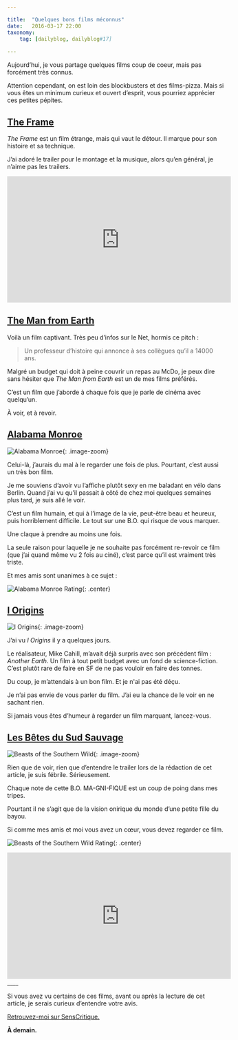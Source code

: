 ```yaml
---

title:  "Quelques bons films méconnus"
date:   2016-03-17 22:00
taxonomy:
    tag: [dailyblog, dailyblog#17]
    
---
```


Aujourd’hui, je vous partage quelques films coup de coeur, mais pas forcément très connus.

Attention cependant, on est loin des blockbusters et des films-pizza. Mais si vous êtes un minimum curieux et ouvert d’esprit, vous pourriez apprécier ces petites pépites.

## [The Frame](http://www.senscritique.com/film/The_Frame/10778889?target=_blank)

*The Frame* est un film étrange, mais qui vaut le détour. Il marque pour son histoire et sa technique.

J’ai adoré le trailer pour le montage et la musique, alors qu’en général, je n’aime pas les trailers.

<iframe width="520" height="293" src="https://www.youtube.com/embed/QUm04OmjZMA?rel=0&amp;showinfo=0" frameborder="0" allowfullscreen></iframe>

<br/>

## [The Man from Earth](http://www.senscritique.com/film/The_Man_from_Earth/365496?target=_blank)

Voilà un film captivant. Très peu d’infos sur le Net, hormis ce pitch :

> Un professeur d’histoire qui annonce à ses collègues qu’il a 14000 ans.

Malgré un budget qui doit à peine couvrir un repas au McDo, je peux dire sans hésiter que *The Man from Earth* est un de mes films préférés.

C’est un film que j’aborde à chaque fois que je parle de cinéma avec quelqu’un.

À voir, et à revoir.

## [Alabama Monroe](http://www.senscritique.com/film/Alabama_Monroe/8176466?target=_blank)

![Alabama Monroe](/assets/images/alabama-monroe@2x.jpg){: .image-zoom}

Celui-là, j’aurais du mal à le regarder une fois de plus. Pourtant, c’est aussi un très bon film.

Je me souviens d’avoir vu l’affiche plutôt sexy en me baladant en vélo dans Berlin. Quand j’ai vu qu’il passait à côté de chez moi quelques semaines plus tard, je suis allé le voir.

C’est un film humain, et qui à l’image de la vie, peut-être beau et heureux, puis horriblement difficile. Le tout sur une B.O. qui risque de vous marquer.

Une claque à prendre au moins une fois. 

La seule raison pour laquelle je ne souhaite pas forcément re-revoir ce film (que j’ai quand même vu 2 fois au ciné), c’est parce qu’il est vraiment très triste.

Et mes amis sont unanimes à ce sujet : 

![Alabama Monroe Rating](/assets/images/alabama-monroe-rating.jpg){: .center}

## [I Origins](http://www.senscritique.com/film/I_Origins/10405795?target=_blank)

![I Origins](/assets/images/i-origins@2x.jpg){: .image-zoom}

J’ai vu *I Origins* il y a quelques jours. 

Le réalisateur, Mike Cahill, m’avait déjà surpris avec son précédent film : *Another Earth*. Un film à tout petit budget avec un fond de science-fiction. C’est plutôt rare de faire en SF de ne pas vouloir en faire des tonnes.

Du coup, je m’attendais à un bon film. Et je n'ai pas été déçu. 

Je n’ai pas envie de vous parler du film. J’ai eu la chance de le voir en ne sachant rien.

Si jamais vous êtes d’humeur à regarder un film marquant, lancez-vous.

## [Les Bêtes du Sud Sauvage](http://www.senscritique.com/film/Les_Betes_du_Sud_Sauvage/396316?target=_blank)

![Beasts of the Southern Wild](/assets/images/beasts-southern-wild@2x.jpg){: .image-zoom}

Rien que de voir, rien que d’entendre le trailer lors de la rédaction de cet article, je suis fébrile. Sérieusement.

Chaque note de cette B.O. MA-GNI-FIQUE est un coup de poing dans mes tripes.

Pourtant il ne s’agit que de la vision onirique du monde d’une petite fille du bayou.

Si comme mes amis et moi vous avez un cœur, vous devez regarder ce film.

![Beasts of the Southern Wild Rating](/assets/images/beasts-southern-wild-rating.jpg){: .center}

<iframe width="520" height="293" src="https://www.youtube.com/embed/ZF7i2n5NXLo?rel=0&amp;showinfo=0" frameborder="0" allowfullscreen></iframe>
____

Si vous avez vu certains de ces films, avant ou après la lecture de cet article, je serais curieux d’entendre votre avis.

[Retrouvez-moi sur SensCritique.](http://www.senscritique.com/AxelRock)

**À demain.**